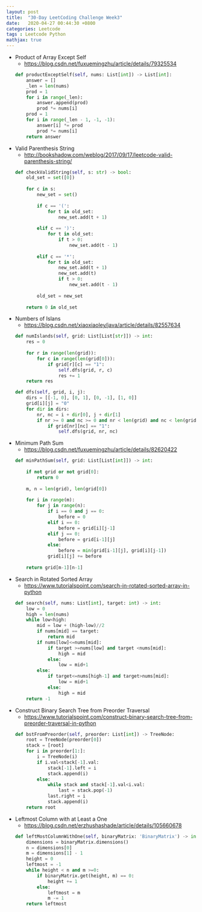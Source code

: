 ```yaml
---
layout: post
title:  "30-Day LeetCoding Challenge Week3"
date:   2020-04-27 00:44:30 +0800
categories: Leetcode
tags : Leetcode Python 
mathjax: true
---
```

* Product of Array Except Self
    * https://blog.csdn.net/fuxuemingzhu/article/details/79325534
    ```python
    def productExceptSelf(self, nums: List[int]) -> List[int]:
        answer = []
        _len = len(nums)
        prod = 1
        for i in range(_len):
            answer.append(prod)
            prod *= nums[i]
        prod = 1
        for i in range(_len - 1, -1, -1):
            answer[i] *= prod
            prod *= nums[i]
        return answer
    ```
* Valid Parenthesis String
    * http://bookshadow.com/weblog/2017/09/17/leetcode-valid-parenthesis-string/
    ```python
    def checkValidString(self, s: str) -> bool:
        old_set = set([0])
        
        for c in s:
            new_set = set()
            
            if c == '(':
                for t in old_set:
                    new_set.add(t + 1)
            
            elif c == ')':
                for t in old_set:
                    if t > 0:
                        new_set.add(t - 1)
                        
            elif c == '*':
                for t in old_set:
                    new_set.add(t + 1)
                    new_set.add(t)
                    if t > 0:
                        new_set.add(t - 1)
            
            old_set = new_set
        
        return 0 in old_set
    ```
* Numbers of Islans
    * https://blog.csdn.net/xiaoxiaoley/java/article/details/82557634
    ```python
    def numIslands(self, grid: List[List[str]]) -> int:
        res = 0
        
        for r in range(len(grid)):
            for c in range(len(grid[0])):
                if grid[r][c] == "1":
                    self.dfs(grid, r, c)
                    res += 1
        return res
    
    def dfs(self, grid, i, j):
        dirs = [[-1, 0], [0, 1], [0, -1], [1, 0]]
        grid[i][j] = "0"
        for dir in dirs:
            nr, nc = i + dir[0], j + dir[1]
            if nr >= 0 and nc >= 0 and nr < len(grid) and nc < len(grid[0]):
                if grid[nr][nc] == "1":
                    self.dfs(grid, nr, nc)
    ```
* Minimum Path Sum
    * https://blog.csdn.net/fuxuemingzhu/article/details/82620422
    ```python
    def minPathSum(self, grid: List[List[int]]) -> int:
        
        if not grid or not grid[0]: 
            return 0
        
        m, n = len(grid), len(grid[0])
        
        for i in range(m):
            for j in range(n):
                if i == 0 and j == 0:
                    before = 0
                elif i == 0:
                    before = grid[i][j-1]
                elif j == 0:
                    before = grid[i-1][j]
                else:
                    before = min(grid[i-1][j], grid[i][j-1])
                grid[i][j] += before
        
        return grid[m-1][n-1]
    ```
* Search in Rotated Sorted Array
    * https://www.tutorialspoint.com/search-in-rotated-sorted-array-in-python
    ```python
    def search(self, nums: List[int], target: int) -> int:
        low = 0
        high = len(nums)
        while low<high:
            mid = low + (high-low)//2
            if nums[mid] == target:
                return mid
            if nums[low]<=nums[mid]:
                if target >=nums[low] and target <nums[mid]:
                    high = mid
                else:
                    low = mid+1
            else:
                if target<=nums[high-1] and target>nums[mid]:
                    low = mid+1
                else:
                    high = mid
        return -1
    ```
* Construct Binary Search Tree from Preorder Traversal
    * https://www.tutorialspoint.com/construct-binary-search-tree-from-preorder-traversal-in-python
    ```python
    def bstFromPreorder(self, preorder: List[int]) -> TreeNode:
        root = TreeNode(preorder[0])
        stack = [root]
        for i in preorder[1:]:
            i = TreeNode(i)
            if i.val<stack[-1].val:
                stack[-1].left = i
                stack.append(i)
            else:
                while stack and stack[-1].val<i.val:
                    last = stack.pop(-1)
                last.right = i
                stack.append(i)
        return root
    ```
* Leftmost Column with at Least a One
    * https://blog.csdn.net/erzhushashade/article/details/105660678
    ```python
    def leftMostColumnWithOne(self, binaryMatrix: 'BinaryMatrix') -> int:
        dimensions = binaryMatrix.dimensions()
        n = dimensions[0]
        m = dimensions[1] - 1
        height = 0
        leftmost = -1
        while height < n and m >=0:
            if binaryMatrix.get(height, m) == 0:
                height += 1
            else:
                leftmost = m
                m -= 1
        return leftmost
    ```